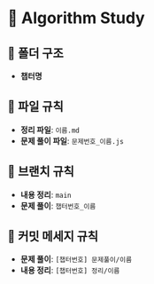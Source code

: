 # 📘 Algorithm Study

## 📂 폴더 구조
- **챕터명**

## 📄 파일 규칙
- **정리 파일**: `이름.md`  
- **문제 풀이 파일**: `문제번호_이름.js`

## 🌿 브랜치 규칙
- **내용 정리**: `main`  
- **문제 풀이**: `챕터번호_이름`

## 📝 커밋 메세지 규칙
- **문제 풀이**: `[챕터번호] 문제풀이/이름`  
- **내용 정리**: `[챕터번호] 정리/이름`

